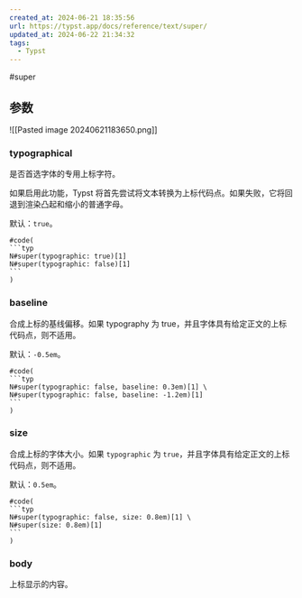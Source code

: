 ```yaml
---
created_at: 2024-06-21 18:35:56
url: https://typst.app/docs/reference/text/super/
updated_at: 2024-06-22 21:34:32
tags:
  - Typst
---
```

#super

## 参数

![[Pasted image 20240621183650.png]]

### typographical

是否首选字体的专用上标字符。

如果启用此功能，Typst 将首先尝试将文本转换为上标代码点。如果失败，它将回退到渲染凸起和缩小的普通字母。

默认：`true`。

````typst
#code(
```typ
N#super(typographic: true)[1]
N#super(typographic: false)[1]
```
)
````

### baseline

合成上标的基线偏移。如果 typography 为 true，并且字体具有给定正文的上标代码点，则不适用。

默认：`-0.5em`。

````typst
#code(
```typ
N#super(typographic: false, baseline: 0.3em)[1] \
N#super(typographic: false, baseline: -1.2em)[1]
```
)
````

### size

合成上标的字体大小。如果 `typographic` 为 `true`，并且字体具有给定正文的上标代码点，则不适用。

默认：`0.5em`。

````typst
#code(
```typ
N#super(typographic: false, size: 0.8em)[1] \
N#super(size: 0.8em)[1]
```
)
````

### body

上标显示的内容。